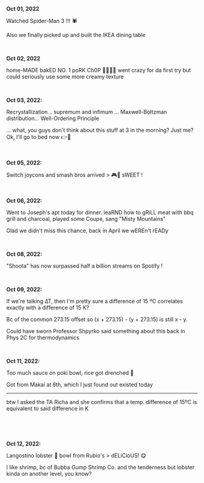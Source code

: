 **Oct 01, 2022**

Watched Spider-Man 3 !!! 🕷

Also we finally picked up and built the IKEA dining table

&nbsp;

**Oct 02, 2022**

home-MADE bakED NO. 1 poRK Ch0P 🧀🍅🧅🍚 went crazy for da first try but could seriously use some more creamy texture

&nbsp;

**Oct 03, 2022:**

Recrystallization... supremum and infimum ... Maxwell-Boltzman distribution... Well-Ordering Principle

... what, you guys don't think about this stuff at 3 in the morning? Just me? Ok, I'll go to bed now 👉🛌

&nbsp;

**Oct 05, 2022:** 

Switch joycons and smash bros arrived > 🎮👊 sWEET ! 

&nbsp;

**Oct 06, 2022:**

Went to Joseph's apt today for dinner. leaRND how to gRiLL meat with bbq grill and charcoal, played some Coupe, sang "Misty Mountains"

Glad we didn't miss this chance, back in April we wEREn't rEADy

&nbsp;

**Oct 08, 2022:**

"Shoota" has now surpassed half a billion streams on Spotify !

&nbsp;

**Oct 09, 2022:**

If we're talking ∆T, then I'm pretty sure a difference of 15 ºC correlates exactly with a difference of 15 K?

Bc of the common 273.15 offset so (x + 273.15) - (y + 273.15) is still x - y.

Could have sworn Professor Shpyrko said something about this back in Phys 2C for thermodynamics

&nbsp;

**Oct 11, 2022:**

Too much sauce on poki bowl, rice got drenched 🍚

Got from Makai at 6th, which I just found out existed today

--- 

btw I asked the TA Richa and she confirms that a temp. difference of 15ºC is equivalent to said difference in K

&nbsp;

&nbsp;

**Oct 12, 2022:**

Langostino lobster 🦞 bowl from Rubio's > dELiCioUS! 😋

I like shrimp, bc of Bubba Gump Shrimp Co. and the tenderness but lobster kinda on another level, you know?
